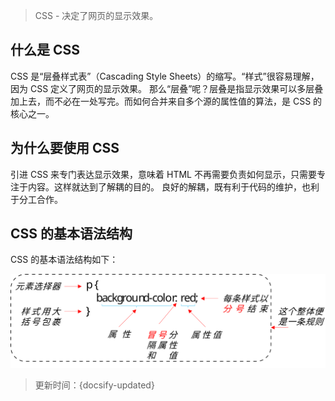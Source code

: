 > CSS - 决定了网页的显示效果。

## 什么是 CSS

CSS 是“层叠样式表”（Cascading Style Sheets）的缩写。“样式”很容易理解，因为 CSS 定义了网页的显示效果。
那么“层叠”呢？层叠是指显示效果可以多层叠加上去，而不必在一处写完。而如何合并来自多个源的属性值的算法，是 CSS 的核心之一。

## 为什么要使用 CSS

引进 CSS 来专门表达显示效果，意味着 HTML 不再需要负责如何显示，只需要专注于内容。这样就达到了解耦的目的。
良好的解耦，既有利于代码的维护，也利于分工合作。

## CSS 的基本语法结构

CSS 的基本语法结构如下：

![CSS基本语法结构](../_images/CSS基本语法结构.svg ':size=600')



> 更新时间：{docsify-updated}